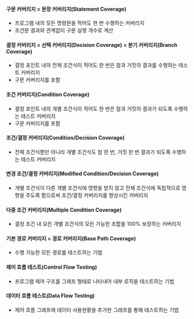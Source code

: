 #### 구문 커버리지 = 문장 커버리지(Statement Coverage)
- 프로그램 내의 모든 명령문을 적어도 한 번 수행하는 커버리지
- 조건문 결과와 관계없이 구문 실행 개수로 계산
#### 결정 커버리지 = 선택 커버리지(Decision Coverage) = 분기 커버리지(Branch Coverage)
- 결정 포인트 내의 전체 조건식이 적어도 한 번은 참과 거짓의  결과를 수행하는 테스트 커버리지
- 구문 커버리지를 포함
#### 조건 커버리지(Condition Coverage)
- 결정 포인트 내의 개별 조건식이 적어도 한 번은 참과 거짓의 결과가 되도록 수행하는 테스트 커버리지
- 구문 커버리지를 포함
#### 조건/결정 커버리지(Condition/Decision Coverage)
- 전체 조건식뿐만 아니라 개별 조건식도 참 한 번, 거짓 한 번 결과가 되도록 수행하는 테스트 커버리지
#### 변경 조건/결정 커버리지(Modified Condition/Decision Coverage)
- 개별 조건식이 다른 개별 조건식에 영향을 받지 않고 전체 조건식에 독립적으로 영향을 주도록 함으로써 조건/결정 커버리지를 향상시킨 커버리지
#### 다중 조건 커버리지(Multiple Condition Coverage)
- 결정 조건 내 모든 개별 조건식의 모든 가능한 조합을 100% 보장하는 커버리지
#### 기본 경로 커버리지 = 경로 커버리지(Base Path Coverage)
- 수행 가능한 모든 경로를 테스트하는 기법
#### 제어 흐름 테스트(Control Flow Testing)
- 프로그램 제어 구조를 그래프 형태로 나타내어 내부 로직을 테스트하는 기법
#### 데이터 흐름 테스트(Data Flow Testing)
- 제어 흐름 그래프에 데이터 사용현황을 추가한 그래프를 통해 테스트하는 기법

